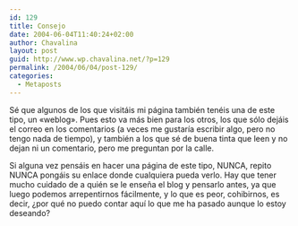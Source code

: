 ```yaml
---
id: 129
title: Consejo
date: 2004-06-04T11:40:24+02:00
author: Chavalina
layout: post
guid: http://www.wp.chavalina.net/?p=129
permalink: /2004/06/04/post-129/
categories:
  - Metaposts
---
```

S&eacute; que algunos de los que visit&aacute;is mi p&aacute;gina tambi&eacute;n ten&eacute;is una de este tipo, un «weblog». Pues esto va m&aacute;s bien para los otros, los que s&oacute;lo dej&aacute;is el correo en los comentarios (a veces me gustar&iacute;a escribir algo, pero no tengo nada de tiempo), y tambi&eacute;n a los que s&eacute; de buena tinta que leen y no dejan ni un comentario, pero me preguntan por la calle.

Si alguna vez pens&aacute;is en hacer una p&aacute;gina de este tipo, NUNCA, repito NUNCA pong&aacute;is su enlace donde cualquiera pueda verlo. Hay que tener mucho cuidado de a qui&eacute;n se le ense&ntilde;a el blog y pensarlo antes, ya que luego podemos arrepentirnos f&aacute;cilmente, y lo que es peor, cohibirnos, es decir, &iquest;por qu&eacute; no puedo contar aqu&iacute; lo que me ha pasado aunque lo estoy deseando?